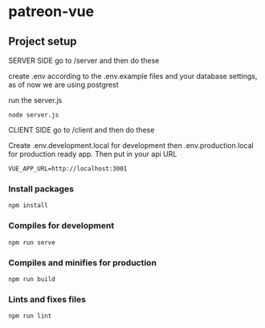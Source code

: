 # patreon-vue

## Project setup
SERVER SIDE
go to /server and then do these

create .env according to the .env.example files and your database settings, as of now we are using postgrest

run the server.js

```
node server.js
```

CLIENT SIDE
go to /client and then do these

Create .env.development.local for development then .env.production.local for production ready app.
Then put in your api URL

```
VUE_APP_URL=http://localhost:3001
```

### Install packages

```
npm install
```

### Compiles for development

```
npm run serve
```

### Compiles and minifies for production

```
npm run build
```

### Lints and fixes files

```
npm run lint
```

